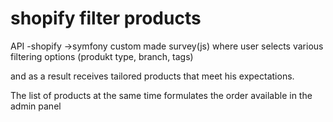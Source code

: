 # shopify filter products

API -shopify ->symfony
custom made survey(js) where user selects various filtering options (produkt type, branch, tags)

and as a result receives tailored products that meet his expectations.

The list of products at the same time formulates the order available in the admin panel
